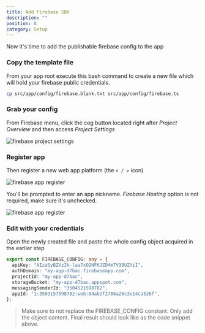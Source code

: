 ```yaml
---
title: Add Firebase SDK
description: ""
position: 8
category: Setup
---
```


Now it's time to add the publishable firebase config to the app

### Copy the template file

From your app root execute this bash command to create a new file which will hold your firebase public credentials.

```sh
cp src/app/config/firebase.blank.txt src/app/config/firebase.ts
```

### Grab your config

From Firebase menu, click the cog button located right after _Project Overview_ and then access _Project Settings_

![firebase project settings](/images/docs/firebase-project-settings.png)

### Register app

Then register a new web app platform (the `< / >` icon)

![firebase app register](/images/docs/firebase-app-register.png)

You'll be prompted to enter an app nickname. _Firebase Hosting_ option is not required, make sure it's unchecked.

![firebase app register](/images/docs/firebase-add-sdk.png)

### Edit with your credentials

Open the newly created file and paste the whole config object acquired in the earlier step

```ts title="/src/app/config/firebase.ts"
export const FIREBASE_CONFIG: any = {
  apiKey: "AIzaSyBZVzIk-laa7xO2HFKJZD4mTV38UZYiI",
  authDomain: "my-app-d7bac.firebaseapp.com",
  projectId: "my-app-d7bac",
  storageBucket: "my-app-d7bac.appspot.com",
  messagingSenderId: "3504521598782",
  appId: "1:3503157598782:web:84ab2f2786a26c3e14ca526f",
};
```

> Make sure to not replace the FIREBASE_CONFIG constant. Only add the object content. Final result should look like as the code snippet above.
